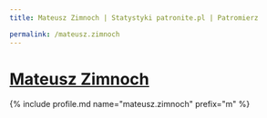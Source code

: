 ```yaml
---
title: Mateusz Zimnoch | Statystyki patronite.pl | Patromierz

permalink: /mateusz.zimnoch
---
```


# [Mateusz Zimnoch](https://patronite.pl/mateusz.zimnoch)

{% include profile.md name="mateusz.zimnoch" prefix="m" %}
